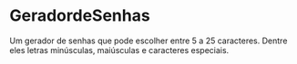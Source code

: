 # GeradordeSenhas
Um gerador de senhas que pode escolher entre 5 a 25 caracteres. Dentre eles letras minúsculas, maiúsculas e caracteres especiais.
